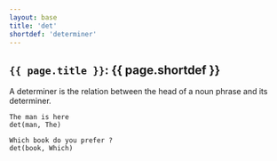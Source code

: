```yaml
---
layout: base
title: 'det'
shortdef: 'determiner'
---
```


## `{{ page.title }}`: {{ page.shortdef }}

A determiner is the relation between the head of a noun phrase and its
determiner.

~~~ sdparse
The man is here
det(man, The)
~~~

~~~ sdparse
Which book do you prefer ?
det(book, Which)
~~~
